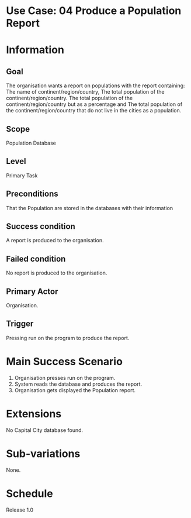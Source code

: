 # Use Case: 04 Produce a Population Report
# Information
## Goal
The organisation wants a report on populations with the report containing: The name of continent/region/country, The total population of the continent/region/country. The total population of the continent/region/country but as a percentage and The total population of the continent/region/country that do not live in the cities as a population. 
## Scope
Population Database
## Level
Primary Task
## Preconditions
That the Population are stored in the databases with their information
## Success condition
A report is produced to the organisation.
## Failed condition
No report is produced to the organisation.
## Primary Actor
Organisation.
## Trigger
Pressing run on the program to produce the report.
# Main Success Scenario
1. Organisation presses run on the program.
2. System reads the database and produces the report.
3. Organisation gets displayed the Population report.
# Extensions
No Capital City database found.
# Sub-variations
None.
# Schedule
Release 1.0